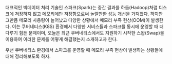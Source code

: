 대표적인 빅데이터 처리 기술인 스파크(Spark)는 중간 결과를 하둡(Hadoop)처럼 디스크에 저장하지 않고 메모리에만 저장함으로써 놀랄만한 성능 개선을 가져왔다. 하지만 그만큼 메모리 사용량이 늘어났고 다양한 상황에서 메모리 부족 현상(OOM)이 발생한다. 이는 쿠버네티스(K8S) 환경에서 다양한 서비스들과 스파크를 동시에 운영할 때 더 다루기 힘든 문제이며, 오늘은 최근 쿠버네티스에서도 지원하기 시작한 스왑(Swap)을 이용하여 이러한 문제를 어떻게 해결했는지 소개하고자 한다.

우선 쿠버네티스 환경에서 스파크를 운영할 때 메모리 부족 현상이 발생하는 상황들에 대해 정리해보도록 하자.
